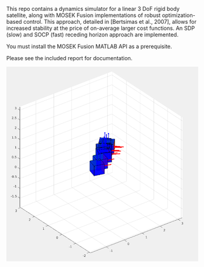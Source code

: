 This repo contains a dynamics simulator for a linear 3 DoF rigid body satellite, along with MOSEK Fusion implementations of 
robust optimization-based control. This approach, detailed in [Bertsimas et al., 2007], allows for increased stability at
the price of on-average larger cost functions. An SDP (slow) and SOCP (fast) receding horizon approach are implemented.

You must install the MOSEK Fusion MATLAB API as a prerequisite.

Please see the included report for documentation.

![ ](/media/sample_socp.png)
